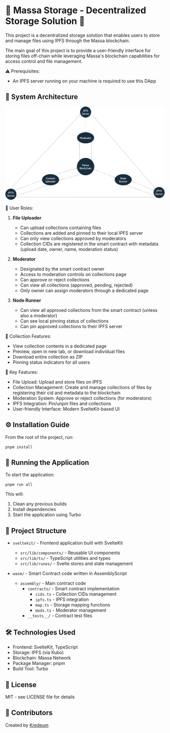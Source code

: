 # 🎉 Massa Storage - Decentralized Storage Solution 🎉

This project is a decentralized storage solution that enables users to store and manage files using IPFS through the Massa blockchain.

The main goal of this project is to provide a user-friendly interface for storing files off-chain while leveraging Massa's blockchain capabilities for access control and file management.

⚠️ Prerequisites:

- An IPFS server running on your machine is required to use this DApp

## 🔄 System Architecture

![Massa Storage Architecture](images/architecture.png)

👥 User Roles:

1. **File Uploader**

   - Can upload collections containing files
   - Collections are added and pinned to their local IPFS server
   - Can only view collections approved by moderators
   - Collection CIDs are registered in the smart contract with metadata (upload date, owner, name, moderation status)

2. **Moderator**

   - Designated by the smart contract owner
   - Access to moderation controls on collections page
   - Can approve or reject collections
   - Can view all collections (approved, pending, rejected)
   - Only owner can assign moderators through a dedicated page

3. **Node Runner**
   - Can view all approved collections from the smart contract (unless also a moderator)
   - Can see local pinning status of collections
   - Can pin approved collections to their IPFS server

📂 Collection Features:

- View collection contents in a dedicated page
- Preview, open in new tab, or download individual files
- Download entire collection as ZIP
- Pinning status indicators for all users

🔑 Key Features:

- File Upload: Upload and store files on IPFS
- Collection Management: Create and manage collections of files by registering their cid and metadata to the blockchain
- Moderation System: Approve or reject collections (for moderators)
- IPFS Integration: Pin/unpin files and collections
- User-friendly Interface: Modern SvelteKit-based UI

## ⚙️ Installation Guide

From the root of the project, run:

```shell
pnpm install
```

## 🚀 Running the Application

To start the application:

```shell
pnpm run all
```

This will:

1. Clean any previous builds
2. Install dependencies
3. Start the application using Turbo

## 📁 Project Structure

- `sveltekit/` - Frontend application built with SvelteKit

  - `src/lib/components/` - Reusable UI components
  - `src/lib/ts/` - TypeScript utilities and types
  - `src/lib/runes/` - Svelte stores and state management

- `wasm/` - Smart Contract code written in AssemblyScript
  - `assembly/` - Main contract code
    - `contracts/` - Smart contract implementation
      - `cids.ts` - Collection CIDs management
      - `ipfs.ts` - IPFS integration
      - `map.ts` - Storage mapping functions
      - `mods.ts` - Moderator management
    - `__tests__/` - Contract test files

## 🛠️ Technologies Used

- Frontend: SvelteKit, TypeScript
- Storage: IPFS (via Kubo)
- Blockchain: Massa Network
- Package Manager: pnpm
- Build Tool: Turbo

## 📝 License

MIT - see LICENSE file for details

## 👥 Contributors

Created by [Kredeum](http://labs.kredeum.com/)

